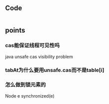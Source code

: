 ## Code
```aidl

```

## points
### cas能保证线程可见性吗
java unsafe cas visibility problem
### tabAt为什么要用unsafe.cas而不是table[i]
### 怎么做到锁元素的
Node e
synchronized(e)